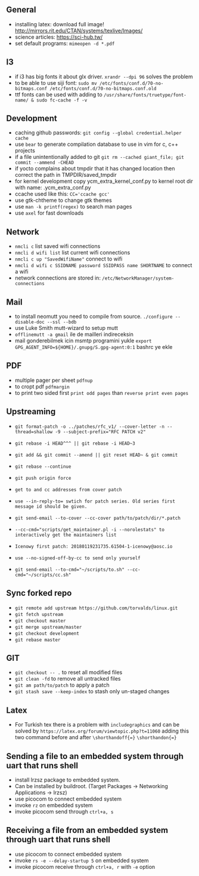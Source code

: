 ## General
* installing latex: download full image! http://mirrors.rit.edu/CTAN/systems/texlive/Images/
* science articles: https://sci-hub.tw/
* set default programs: `mimeopen -d *.pdf`

## I3
* if i3 has big fonts it about glx driver. `xrandr --dpi 96` solves the problem
* to be able to use siji font: `sudo mv /etc/fonts/conf.d/70-no-bitmaps.conf /etc/fonts/conf.d/70-no-bitmaps.conf.old`
* ttf fonts can be used with adding to `/usr/share/fonts/truetype/font-name/ & sudo fc-cache -f -v`

## Development
* caching github passwords: `git config --global credential.helper cache`
* use `bear` to generate compilation database to use in vim for c, c++ projects
* if a file unintentionally added to git `git rm --cached giant_file; git commit --ammend -CHEAD`
* if yocto complains about tmpdir that it has changed location then correct the path in TMPDIR/saved_tmpdir
* for kernel development copy ycm_extra_kernel_conf.py to kernel root dir with name: .ycm_extra_conf.py
* ccache used like this: `CC='ccache gcc'`
* use gtk-chtheme to change gtk themes
* use `man -k printf(regex)` to search man pages
* use `axel` for fast downloads

## Network 
* `nmcli c` list saved wifi connections
* `nmcli d wifi list` list current wifi connections
* `nmcli c up "SavedWifiName"` connect to wifi
* `nmcli d wifi c SSIDNAME password SSIDPASS name SHORTNAME` to connect a wifi
* network connections are stored in: `/etc/NetworkManager/system-connections`

## Mail
* to install neomutt you need to compile from source. `./configure --disable-doc --ssl --bdb`
* use Luke Smith mutt-wizard to setup mutt
* `offlinemutt -a gmail` ile de mailleri indireceksin
* mail gonderebilmek icin msmtp programini yukle `export GPG_AGENT_INFO=${HOME}/.gnupg/S.gpg-agent:0:1` bashrc ye ekle

## PDF
* multiple pager per sheet `pdfnup`
* to cropt pdf `pdfmargin`
* to print two sided first `print odd pages` than `reverse print even pages`


## Upstreaming
* `git format-patch -o ../patches/rfc_v1/ --cover-letter -n --thread=shallow -9 --subject-prefix="RFC PATCH v2"`

* `git rebase -i HEAD^^^ || git rebase -i HEAD~3`
* `git add && git commit --amend || git reset HEAD~ & git commit`
* `git rebase --continue`

* `git push origin force`

* `get to and cc addresses from cover patch`
* `use --in-reply-to= swtich for patch series. Old series first message id should be given.`
* `git send-email --to-cover --cc-cover path/to/patch/dir/*.patch`
* `--cc-cmd="scripts/get_maintainer.pl -i --norolestats" to interactively get the maintainers list`

* `Icenowy first patch: 20180119231735.61504-1-icenowy@aosc.io`

* `use --no-signed-off-by-cc to send only yourself`
* `git send-email --to-cmd="~/scripts/to.sh" --cc-cmd="~/scripts/cc.sh" `

## Sync forked repo
* `git remote add upstream https://github.com/torvalds/linux.git`
* `git fetch upstream`
* `git checkout master`
* `git merge upstream/master`
* `git checkout development`
* `git rebase master`


## GIT
* `git checkout -- .` to reset all modified files
* `git clean -fd` to remove all untracked files
* `git am path/to/patch` to apply a patch
* `git stash save --keep-index` to stash only un-staged changes

## Latex
* For Turkish tex there is a problem with `includegraphics` and can be solved by
`https://latex.org/forum/viewtopic.php?t=11060`  adding this two command before
and after `\shorthandoff{=}` `\shorthandon{=}`

## Sending a file to an embedded system through uart that runs shell
* install lrzsz package to embedded system. 
* Can be installed by buildroot.
(Target Packages -> Networking Applications -> lrzsz)
* use picocom to connect embedded system
* invoke `rz` on embedded system
* invoke picocom send through `ctrl+a, s` 

## Receiving a file from an embedded system through uart that runs shell
* use picocom to connect embedded system
* invoke `rs -e --delay-startup 5` on embedded system
* invoke picocom receive through `ctrl+a, r` with `-e` option 

